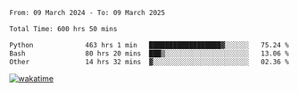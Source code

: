 <!--START_SECTION:waka-->

```txt
From: 09 March 2024 - To: 09 March 2025

Total Time: 600 hrs 50 mins

Python             463 hrs 1 min   ██████████████████▓░░░░░░   75.24 %
Bash               80 hrs 20 mins  ███▒░░░░░░░░░░░░░░░░░░░░░   13.06 %
Other              14 hrs 32 mins  ▓░░░░░░░░░░░░░░░░░░░░░░░░   02.36 %
```

<!--END_SECTION:waka-->
[![wakatime](https://wakatime.com/badge/user/5f89a63a-5294-4958-ad30-2b3455e63f2a.svg)](https://wakatime.com/@5f89a63a-5294-4958-ad30-2b3455e63f2a)
